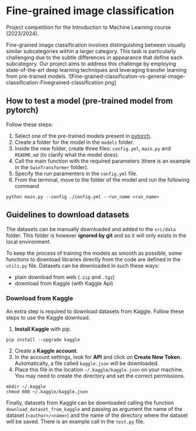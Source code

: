 # Fine-grained image classification

Project competition for the Introduction to Machine Learning course (2023/2024). 

Fine-grained image classification involves distinguishing between visually similar subcategories within a larger category. This task is particularly challenging due to the subtle differences in appearance that define each subcategory. Our project aims to address this challenge by employing state-of-the-art deep learning techniques and leveraging transfer learning from pre-trained models.
![Fine-grained-classification-vs-general-image-classification-Finegrained-classification png]

## How to test a model (pre-trained model from pytorch)

Follow these steps:

1. Select one of the pre-trained models present in [pytorch](https://pytorch.org/vision/stable/models.html#classification).
2. Create a folder for the model in the `models` folder.
3. Inside the new folder, create three files: `config.yml`, `main.py` and `README.md` (to clarify what the model does).
4. Call the main function with the required parameters (there is an example in the `SwinTransformer` folder).
5. Specify the run paramenters in the `config.yml` file.
6. From the terminal, move to the folder of the model and run the following command

```
python main.py --config ./config.yml --run_name <run_name>
```

## Guidelines to download datasets

The datasets can be manually downloaded and added to the `src/data` folder. This folder is however **ignored by git** and so it will only exists in the local environment.

To keep the process of training the models as smooth as possible, some functions to download libraries directly from the code are defined in the `utils.py` file. Datasets can be downloaded in such these ways:

- plain download from web (`.zip` and `.tgz`)
- download from Kaggle (with Kaggle Api)

### Download from Kaggle

An extra step is required to download datasets from Kaggle. Follow these steps to use the Kaggle download.

1. **Install Kaggle** with pip.

```
pip install --upgrade kaggle
```

2. Create a **Kaggle account**.
3. In the account settings, look for **API** and click on **Create New Token**. Automatically, a file called `kaggle.json` will be downloaded.
4. Place this file in the location `~/.kaggle/kaggle.json` on your machine. You may need to create the directory and set the correct permissions.

```
mkdir ~/.kaggle
chmod 600 ~/.kaggle/kaggle.json
```

Finally, datasets from Kaggle can be downloaded calling the function `download_dataset_from_kaggle` and passing as argument the name of the dataset (`<author>/<name>`) and the name of the directory where the dataset will be saved. There is an example call in the `test.py` file.
